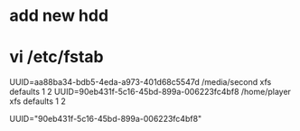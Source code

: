 # add new hdd
# vi /etc/fstab
UUID=aa88ba34-bdb5-4eda-a973-401d68c5547d /media/second         xfs     defaults        1 2
UUID=90eb431f-5c16-45bd-899a-006223fc4bf8 /home/player         xfs     defaults        1 2


UUID="90eb431f-5c16-45bd-899a-006223fc4bf8"